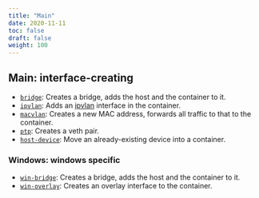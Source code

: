 ```yaml
---
title: "Main"
date: 2020-11-11
toc: false
draft: false
weight: 100
---
```


## Main: interface-creating
* [`bridge`](bridge): Creates a bridge, adds the host and the container to it.
* [`ipvlan`](ipvlan): Adds an [ipvlan](https://www.kernel.org/doc/Documentation/networking/ipvlan.txt) interface in the container.
* [`macvlan`](macvlan): Creates a new MAC address, forwards all traffic to that to the container.
* [`ptp`](ptp): Creates a veth pair.
* [`host-device`](host-device): Move an already-existing device into a container.

### Windows: windows specific
* [`win-bridge`](win-bridge): Creates a bridge, adds the host and the container to it.
* [`win-overlay`](win-overlay): Creates an overlay interface to the container.

